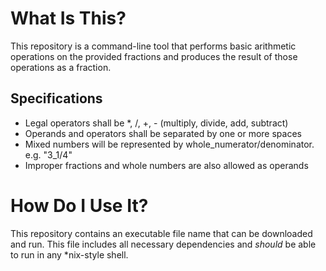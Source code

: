 # What Is This?
This repository is a command-line tool that performs basic arithmetic operations on the provided
fractions and produces the result of those operations as a fraction.

## Specifications
* Legal operators shall be *, /, +, - (multiply, divide, add, subtract)
* Operands and operators shall be separated by one or more spaces
* Mixed numbers will be represented by whole_numerator/denominator. e.g. "3_1/4"
* Improper fractions and whole numbers are also allowed as operands

# How Do I Use It?
This repository contains an executable file name <insert file name here> that can be downloaded and
run. This file includes all necessary dependencies and *should* be able to run in any *nix-style shell.
